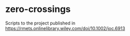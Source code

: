# zero-crossings
Scripts to the project published in https://rmets.onlinelibrary.wiley.com/doi/10.1002/joc.6913

